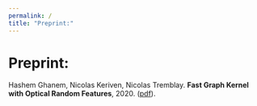 ```yaml
---
permalink: /
title: "Preprint:"
---
```


Preprint:
========

Hashem Ghanem, Nicolas Keriven, Nicolas Tremblay. **Fast Graph Kernel with Optical Random Features**, 2020. ([pdf](https://arxiv.org/pdf/2010.08270.pdf)). 

